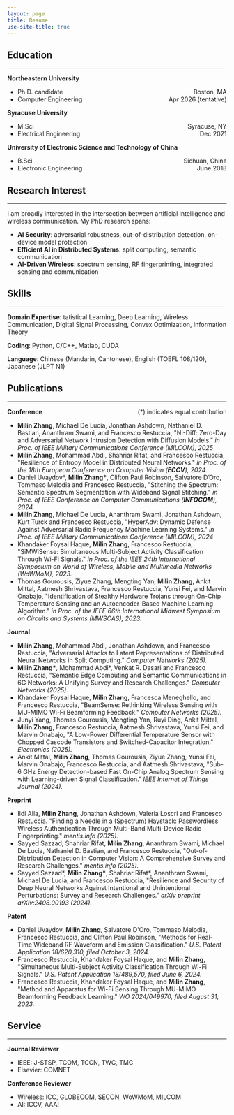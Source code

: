 ```yaml
---
layout: page
title: Resume
use-site-title: true
---
```


## Education
---

**Northeastern University**
- Ph.D. candidate <span style="float: right;">Boston, MA</span>
- Computer Engineering <span style="float: right;">Apr 2026 (tentative)</span>

**Syracuse University**
- M.Sci <span style="float: right;">Syracuse, NY</span>
- Electrical Engineering <span style="float: right;">Dec 2021</span>

**University of Electronic Science and Technology of China**
- B.Sci <span style="float: right;">Sichuan, China</span>
- Electronic Engineering <span style="float: right;">June 2018</span>

## Research Interest
---

I am broadly interested in the intersection between artificial intelligence and wireless communication. My
PhD research spans:
- **AI Security**: adversarial robustness, out-of-distribution detection, on-device model protection
- **Efficient AI in Distributed Systems**: split computing, semantic communication
- **AI-Driven Wireless**: spectrum sensing, RF fingerprinting, integrated sensing and communication

## Skills
---

**Domain Expertise**: tatistical Learning, Deep Learning, Wireless Communication, Digital Signal Processing, Convex Optimization, Information Theory

**Coding**: Python, C/C++, Matlab, CUDA

**Language**: Chinese (Mandarin, Cantonese), English (TOEFL 108/120), Japanese (JLPT N1)

## Publications

---

**Conference** <span style="float: right;">(*) indicates equal contribution</span>

- **Milin Zhang**, Michael De Lucia, Jonathan Ashdown, Nathaniel D. Bastian, Ananthram Swami, and Francesco Restuccia, "NI-Diff: Zero-Day and Adversarial Network Intrusion Detection with Diffusion Models." *in Proc. of IEEE Military Communications Conference (MILCOM), 2025*
- **Milin Zhang**, Mohammad Abdi, Shahriar Rifat, and Francesco Restuccia, "Resilience of Entropy Model in Distributed Neural Networks." *in Proc. of the 18th European Conference on Computer Vision (**ECCV**), 2024.*
- Daniel Uvaydov\*, **Milin Zhang\***, Clifton Paul Robinson, Salvatore D’Oro, Tommaso Melodia and Francesco Restuccia, "Stitching the Spectrum: Semantic Spectrum Segmentation with Wideband Signal Stitching." *in Proc. of IEEE Conference on Computer Communications (**INFOCOM**), 2024.*
- **Milin Zhang**, Michael De Lucia, Ananthram Swami, Jonathan Ashdown, Kurt Turck and Francesco Restuccia, "HyperAdv: Dynamic Defense Against Adversarial Radio Frequency Machine Learning Systems." *in Proc. of IEEE Military Communications Conference (MILCOM), 2024*
- Khandaker Foysal Haque, **Milin Zhang**, Francesco Restuccia, "SiMWiSense: Simultaneous Multi-Subject Activity Classification Through Wi-Fi Signals." *in Proc. of the IEEE 24th International Symposium on World of Wireless, Mobile and Multimedia Networks (WoWMoM), 2023.*
- Thomas Gourousis, Ziyue Zhang, Mengting Yan, **Milin Zhang**, Ankit Mittal, Aatmesh Shrivastava, Francesco Restuccia, Yunsi Fei, and Marvin Onabajo, "Identification of Stealthy Hardware Trojans through On-Chip Temperature Sensing and an Autoencoder-Based Machine Learning Algorithm." *in Proc. of the IEEE 66th International Midwest Symposium on Circuits and Systems (MWSCAS), 2023.*

**Journal**
- **Milin Zhang**, Mohammad Abdi, Jonathan Ashdown, and Francesco Restuccia, "Adversarial Attacks to Latent Representations of Distributed Neural Networks in Split Computing." *Computer Networks (2025).*
- **Milin Zhang\***, Mohammad Abdi\*, Venkat R. Dasari and Francesco Restuccia, "Semantic Edge Computing and Semantic Communications in 6G Networks: A Unifying Survey and Research Challenges." *Computer Networks (2025).*
- Khandaker Foysal Haque, **Milin Zhang**, Francesca Meneghello, and Francesco Restuccia, "BeamSense: Rethinking Wireless Sensing with MU-MIMO Wi-Fi Beamforming Feedback." *Computer Networks (2025).*
- Junyi Yang, Thomas Gourousis, Mengting Yan, Ruyi Ding, Ankit Mittal, **Milin Zhang**, Francesco Restuccia, Aatmesh Shrivastava, Yunsi Fei, and Marvin Onabajo, "A Low-Power Differential Temperature Sensor with Chopped Cascode Transistors and Switched-Capacitor Integration." *Electronics (2025).*
- Ankit Mittal, **Milin Zhang**, Thomas Gourousis, Ziyue Zhang, Yunsi Fei, Marvin Onabajo, Francesco Restuccia, and Aatmesh Shrivastava, "Sub-6 GHz Energy Detection-based Fast On-Chip Analog Spectrum Sensing with Learning-driven Signal Classification." *IEEE Internet of Things Journal (2024).*

**Preprint**

- Ildi Alla, **Milin Zhang**, Jonathan Ashdown, Valeria Loscri and Francesco Restuccia. "Finding a Needle in a (Spectrum) Haystack: Passwordless Wireless Authentication Through Multi-Band Multi-Device Radio Fingerprinting." *mentis.info (2025).*
- Sayyed Sazzad, Shahriar Rifat, **Milin Zhang**, Ananthram Swami, Michael De Lucia, Nathaniel D. Bastian, and Francesco Restuccia, "Out-of-Distribution Detection in Computer Vision: A Comprehensive Survey and Research Challenges." *mentis.info (2025).*
- Sayyed Sazzad*, **Milin Zhang\***, Shahriar Rifat*, Ananthram Swami, Michael De Lucia, and Francesco Restuccia, "Resilience and Security of Deep Neural Networks Against Intentional and Unintentional Perturbations: Survey and Research Challenges." *arXiv preprint arXiv:2408.00193 (2024).*

**Patent**

- Daniel Uvaydov, **Milin Zhang**, Salvatore D'Oro, Tommaso Melodia, Francesco Restuccia, and Clifton Paul Robinson, "Methods for Real-Time Wideband RF Waveform and Emission Classification." *U.S. Patent Application 18/620,310, filed October 3, 2024.*
- Francesco Restuccia, Khandaker Foysal Haque, and **Milin Zhang**, "Simultaneous Multi-Subject Activity Classification Through Wi-Fi Signals." *U.S. Patent Application 18/489,570, filed June 6, 2024.* 
- Francesco Restuccia, Khandaker Foysal Haque, and **Milin Zhang**, "Method and Apparatus for Wi-Fi Sensing Through MU-MIMO Beamforming Feedback Learning." *WO 2024/049970, filed August 31, 2023.*


## Service
---

**Journal Reviewer**
- IEEE: J-STSP, TCOM, TCCN, TWC, TMC
- Elsevier: COMNET

**Conference Reviewer**
- Wireless: ICC, GLOBECOM, SECON, WoWMoM, MILCOM
- AI: ICCV, AAAI

